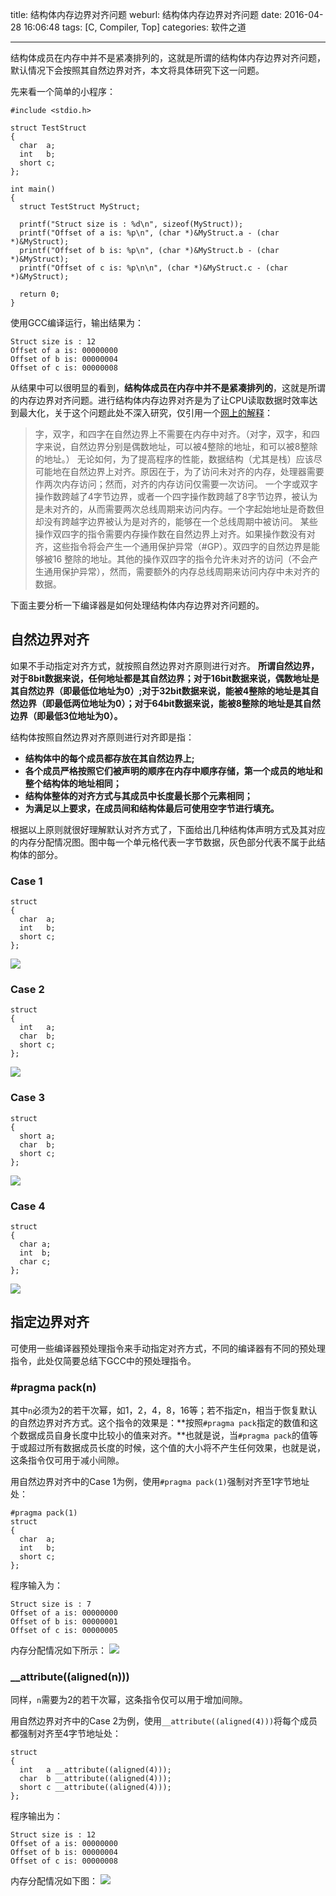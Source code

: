 title: 结构体内存边界对齐问题
weburl: 结构体内存边界对齐问题
date: 2016-04-28 16:06:48
tags: [C, Compiler, Top]
categories: 软件之道

---

结构体成员在内存中并不是紧凑排列的，这就是所谓的结构体内存边界对齐问题，默认情况下会按照其自然边界对齐，本文将具体研究下这一问题。

<!--more-->

先来看一个简单的小程序：

```
#include <stdio.h>

struct TestStruct
{
  char  a;
  int   b;
  short c;
};

int main()
{
  struct TestStruct MyStruct;

  printf("Struct size is : %d\n", sizeof(MyStruct));
  printf("Offset of a is: %p\n", (char *)&MyStruct.a - (char *)&MyStruct);
  printf("Offset of b is: %p\n", (char *)&MyStruct.b - (char *)&MyStruct);
  printf("Offset of c is: %p\n\n", (char *)&MyStruct.c - (char *)&MyStruct);

  return 0;
}
```

使用GCC编译运行，输出结果为：
```
Struct size is : 12
Offset of a is: 00000000
Offset of b is: 00000004
Offset of c is: 00000008
```

从结果中可以很明显的看到，**结构体成员在内存中并不是紧凑排列的**，这就是所谓的内存边界对齐问题。进行结构体内存边界对齐是为了让CPU读取数据时效率达到最大化，关于这个问题此处不深入研究，仅引用一个[网上的解释](http://blog.csdn.net/wengwuzi/article/details/3177576)：

> 字，双字，和四字在自然边界上不需要在内存中对齐。（对字，双字，和四字来说，自然边界分别是偶数地址，可以被4整除的地址，和可以被8整除的地址。） 
无论如何，为了提高程序的性能，数据结构（尤其是栈）应该尽可能地在自然边界上对齐。原因在于，为了访问未对齐的内存，处理器需要作两次内存访问；然而，对齐的内存访问仅需要一次访问。 
一个字或双字操作数跨越了4字节边界，或者一个四字操作数跨越了8字节边界，被认为是未对齐的，从而需要两次总线周期来访问内存。一个字起始地址是奇数但却没有跨越字边界被认为是对齐的，能够在一个总线周期中被访问。 
某些操作双四字的指令需要内存操作数在自然边界上对齐。如果操作数没有对齐，这些指令将会产生一个通用保护异常（#GP）。双四字的自然边界是能够被16 整除的地址。其他的操作双四字的指令允许未对齐的访问（不会产生通用保护异常），然而，需要额外的内存总线周期来访问内存中未对齐的数据。 

下面主要分析一下编译器是如何处理结构体内存边界对齐问题的。

<!--more-->

## **自然边界对齐** ##
如果不手动指定对齐方式，就按照自然边界对齐原则进行对齐。
**所谓自然边界，对于8bit数据来说，任何地址都是其自然边界；对于16bit数据来说，偶数地址是其自然边界（即最低位地址为0）;对于32bit数据来说，能被4整除的地址是其自然边界（即最低两位地址为0）；对于64bit数据来说，能被8整除的地址是其自然边界（即最低3位地址为0）。**

结构体按照自然边界对齐原则进行对齐即是指：

- **结构体中的每个成员都存放在其自然边界上;**
- **各个成员严格按照它们被声明的顺序在内存中顺序存储，第一个成员的地址和整个结构体的地址相同；**
- **结构体整体的对齐方式与其成员中长度最长那个元素相同；**
- **为满足以上要求，在成员间和结构体最后可使用空字节进行填充。**

根据以上原则就很好理解默认对齐方式了，下面给出几种结构体声明方式及其对应的内存分配情况图。图中每一个单元格代表一字节数据，灰色部分代表不属于此结构体的部分。

### Case 1
```
struct
{
  char  a;
  int   b;
  short c;
};
```
![](https://img.gaomf.cn/20160428151020.png)

### Case 2
```
struct
{
  int   a;
  char  b;
  short c;
};
```
![](https://img.gaomf.cn/20160428151511.png)


### Case 3
```
struct
{
  short a;
  char  b;
  short c;
};
```
![](https://img.gaomf.cn/20160428151945.png)

### Case 4
```
struct
{
  char a;
  int  b;
  char c;
};
```
![](https://img.gaomf.cn/20160428152324.png)

## **指定边界对齐** ##

可使用一些编译器预处理指令来手动指定对齐方式，不同的编译器有不同的预处理指令，此处仅简要总结下GCC中的预处理指令。

### **#pragma pack(n)**
其中`n`必须为2的若干次幂，如1，2，4，8，16等；若不指定n，相当于恢复默认的自然边界对齐方式。这个指令的效果是：**按照`#pragma pack`指定的数值和这个数据成员自身长度中比较小的值来对齐。**也就是说，当`#pragma pack`的值等于或超过所有数据成员长度的时候，这个值的大小将不产生任何效果，也就是说，这条指令仅可用于减小间隙。

用自然边界对齐中的Case 1为例，使用`#pragma pack(1)`强制对齐至1字节地址处：

```
#pragma pack(1)
struct
{
  char  a;
  int   b;
  short c;
};
```

程序输入为：
```
Struct size is : 7
Offset of a is: 00000000
Offset of b is: 00000001
Offset of c is: 00000005
```

内存分配情况如下所示：
![](https://img.gaomf.cn/20160428155020.png)

### **__attribute((aligned(n)))**

同样，`n`需要为2的若干次幂，这条指令仅可以用于增加间隙。

用自然边界对齐中的Case 2为例，使用`__attribute((aligned(4)))`将每个成员都强制对齐至4字节地址处：
```
struct
{
  int   a __attribute((aligned(4)));
  char  b __attribute((aligned(4)));
  short c __attribute((aligned(4)));
};
```

程序输出为：
```
Struct size is : 12
Offset of a is: 00000000
Offset of b is: 00000004
Offset of c is: 00000008
```
内存分配情况如下图：
![](https://img.gaomf.cn/20160428160448.png)